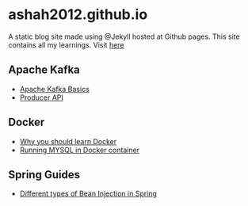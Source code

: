 # ashah2012.github.io


A static blog site made using @Jekyll hosted at Github pages. 
This site contains all my learnings. 
Visit [here](http://abhishek-shah.org)

## Apache Kafka
* [Apache Kafka Basics](http://abhishek-shah.org/kafka/apache-kafka.html)
* [Producer API](http://abhishek-shah.org/kafka/apache-kafka-producer-api.html)

## Docker
* [Why you should learn Docker](http://abhishek-shah.org/docker/Why-you-should-learn-Docker.html)
* [Running MYSQL in Docker container](http://abhishek-shah.org/docker/docker-mysql-image.html)

## Spring Guides 
* [Different types of Bean Injection in Spring](http://abhishek-shah.org/java/spring/Spring-Dependency-injection.html)
